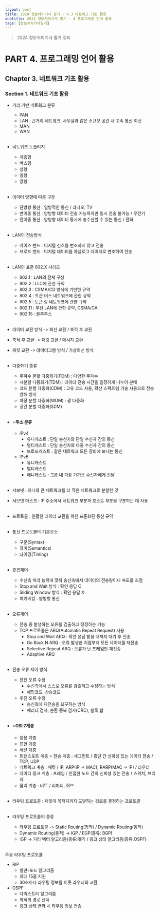 ```yaml
---
layout: post
title: 2024 정보처리기사 필기 - 4.3 네트워크 기초 활용
subtitle: 2024 정보처리기사 필기 - 4 프로그래밍 언어 활용
tags: [정보처리기사필기]
---
```

> 2024 정보처리기사 필기 정리

# PART 4. 프로그래밍 언어 활용
## Chapter 3. 네트워크 기초 활용
### Section 1. 네트워크 기초 활용

- 거리 기반 네트워크 분류
  - PAN
  - LAN : 근거리 네트워크, 사무실과 같은 소규모 공간 내 고속 통신 회선
  - MAN
  - WAN
<br/><br/>

- 네트워크 토폴리지
  - 계층형
  - 버스형
  - 성형
  - 링형
  - 망형
<br/><br/>

- 데이터 방향에 따른 구분
  - 단방향 통신 : 일방적인 통신 / 라디오, TV
  - 반이중 통신 : 양방향 데이터 전송 가능하지만 동시 전송 불가능 / 무전기
  - 전이중 통신 : 양방향 데이터 동시에 송수신할 수 있는 통신 / 전화
<br/><br/>

- LAN의 전송방식
  - 베이스 밴드 : 디지털 신호를 변조하지 않고 전송
  - 브로드 밴드 : 디지털 데이터를 아날로그 데이터로 변조하여 전송
<br/><br/>

- LAN의 표준 802.X 시리즈
  - 802.1 : LAN의 전체 구성
  - 802.2 : LLC에 관한 규약
  - 802.3 : CSMA/CD 방식에 기반한 규약
  - 802.4 : 토큰 버스 네트워크에 관한 규약
  - 802.5 : 토큰 링 네트워크에 관한 규약
  - 802.11 : 무선 LAN에 관한 규약, CSMA/CA
  - 802.15 : 블루투스
<br/><br/>

- 데이터 교환 방식 -> 회선 교환 / 축적 후 교환
- 축적 후 교환 -> 패킷 교환 / 메시지 교환
- 패킷 교환 -> 데이터그램 방식 / 가상회선 방식
<br/><br/>

- 다중화기 종류
  - 주파수 분할 다중화기(FDM) : 다양한 주파수
  - 시분할 다중화기(TDM) : 데이터 전송 시간을 일정하게 나누어 분배
  - 코드 분할 다중화(CDM) : 고유 코드 사용, 확산 스펙트럼 기술 사용으로 전송 방해 방지
  - 파장 분할 다중화(WDM) : 광 다중화
  - 공간 분할 다중화(SDM)
<br/><br/>

- ⭐**주소 분류**
  - IPv4
    - 유니캐스트 : 단일 송신자와 단일 수신자 간의 통신
    - 멀티캐스트 : 단일 송신자와 다중 수신자 간의 통신
    - 브로드캐스트 : 같은 네트워크 모든 장비에 보내는 통신
  - IPv6
    - 유니캐스트
    - 멀티캐스트
    - 애니캐스트 : 그룹 내 가장 가까운 수신자에게 전달
<br/><br/>

- 서브넷 : 하나의 큰 네트워크를 더 작은 네트워크로 분할한 것
- 서브넷 마스크 : IP 주소에서 네트워크 부분과 호스트 부분을 구분하는 데 사용
<br/><br/>

- 프로토콜 : 원활한 데이터 교환을 위한 표준화된 통신 규약
<br/><br/>

- 통신 프로토콜의 기본요소
  - 구문(Syntax)
  - 의미(Semantics)
  - 타이밍(Timing)
<br/><br/>

- 흐름제어
  - 수신측 처리 능력에 맞춰 송신측에서 데이터의 전송량이나 속도를 조절
  - Stop and Wait 방식 : 확인 응답 O
  - Sliding Window 방식 : 확인 응답 X
  - 피키배킹 : 양방향 통신
<br/><br/>

- 오류제어
  - 전송 중 발생하는 오류를 검출하고 정정하는 기능
  - TCP 프로토콜은 ARQ(Automatic Repeat Request) 사용
    - Stop and Wait ARQ : 확인 응답 받을 때까지 대기 후 전송
    - Go Back N ARQ : 오류 발생한 지점부터 모든 데이터를 재전송
    - Selective Repeat ARQ : 오류가 난 프레임만 재전송
    - Adaptive ARQ
<br/><br/>

- 전송 오류 제어 방식
  - 전진 오류 수정
    - 수신측에서 스스로 오류를 검출하고 수정하는 방식
    - 해밍코드, 상승코드
  - 후진 오류 수정
    - 송신측에 재전송을 요구하는 방식
    - 패리티 검사, 순환 중복 검사(CRC), 블록 합
<br/><br/>

- ⭐**OSI 7계층**
  - 응용 계층
  - 표현 계층
  - 세션 계층
  - 트랜스포트 계층 = 전송 계층 : 세그먼트 / 종단 간 신뢰성 있는 데이터 전송 / TCP, UDP
  - 네트워크 계층 : 패킷 / IP, ARP(IP -> MAC), RARP(MAC -> IP) / 라우터
  - 데이터 링크 계층 : 프레임 / 인접한 노드 간의 신뢰성 있는 전송 / 스위치, 브리지
  - 물리 계층 : 비트 / 리피터, 허브
<br/><br/>

- 라우팅 프로토콜 : 패킷이 목적지까지 도달하는 경로를 결정하는 프로토콜
<br/><br/>

- 라우팅 프로토콜의 종류
  - 라우팅 프로토콜 -> Static Routing(정적) / Dynamic Routing(동적)
  - Dynamic Routing(동적) -> IGP / EGP(종류: BGP)
  - IGP -> 거리 벡터 알고리즘(종류:RIP) / 링크 상태 알고리즘(종류:OSPF)
<br/><br/>

주요 라우팅 프로토콜
  - RIP
    - 벨만-포드 알고리즘
    - 최대 15홉 지원
    - 30초마다 라우팅 정보를 이웃 라우터와 교환
  - OSPF
    - 다익스트라 알고리즘
    - 최적의 경로 선택
    - 링크 상태 변화 시 라우팅 정보 전송
<br/><br/>

